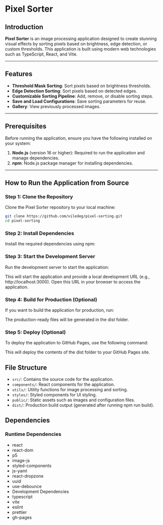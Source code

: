 # Pixel Sorter

## Introduction

**Pixel Sorter** is an image processing application designed to create stunning visual effects by sorting pixels based on brightness, edge detection, or custom thresholds. This application is built using modern web technologies such as TypeScript, React, and Vite.

---

## Features

- **Threshold Mask Sorting**: Sort pixels based on brightness thresholds.
- **Edge Detection Sorting**: Sort pixels based on detected edges.
- **Customizable Sorting Pipeline**: Add, remove, or disable sorting steps.
- **Save and Load Configurations**: Save sorting parameters for reuse.
- **Gallery**: View previously processed images.

---

## Prerequisites

Before running the application, ensure you have the following installed on your system:

1. **Node.js** (version 16 or higher): Required to run the application and manage dependencies.
2. **npm**: Node.js package manager for installing dependencies.

---

## How to Run the Application from Source

### Step 1: Clone the Repository

Clone the Pixel Sorter repository to your local machine:

```bash
git clone https://github.com/viledeg/pixel-sorting.git
cd pixel-sorting
```

### Step 2: Install Dependencies

Install the required dependencies using npm:

### Step 3: Start the Development Server

Run the development server to start the application:

This will start the application and provide a local development URL (e.g., http://localhost:3000). Open this URL in your browser to access the application.

### Step 4: Build for Production (Optional)

If you want to build the application for production, run:

The production-ready files will be generated in the dist folder.

### Step 5: Deploy (Optional)

To deploy the application to GitHub Pages, use the following command:

This will deploy the contents of the dist folder to your GitHub Pages site.

## File Structure

- `src/`: Contains the source code for the application.
- `components/`: React components for the application.
- `utils/`: Utility functions for image processing and sorting.
- `styles/`: Styled components for UI styling.
- `public/`: Static assets such as images and configuration files.
- `dist/`: Production build output (generated after running npm run build).

## Dependencies

### Runtime Dependencies

- react
- react-dom
- p5
- image-js
- styled-components
- js-yaml
- react-dropzone
- uuid
- use-debounce
- Development Dependencies
- typescript
- vite
- eslint
- prettier
- gh-pages
